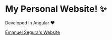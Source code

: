 #  My Personal Website! ✨
Developed in Angular ❤️

[Emanuel Segura's Website](segura.vercel.app "Emanuel Segura's Website")
